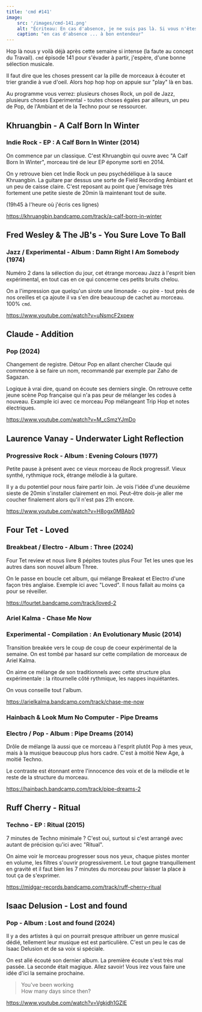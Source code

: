 ```yaml
---
title: 'cmd #141'
image:  
    src: '/images/cmd-141.png'
    alt: "Écriteau: En cas d'absence, je ne suis pas là. Si vous n'êtes pas là non plus, il n'y a donc personne" 
    caption: "en cas d'absence ... à bon entendeur"
---
```


Hop là nous y voilà déjà après cette semaine si intense (la faute au concept du Travail). `cmd` épisode 141 pour s'évader à partir, j'espère, d'une bonne sélection musicale.

Il faut dire que les choses pressent car la pille de morceaux à écouter et trier grandie à vue d'oeil. Alors hop hop hop on appuie sur "play" là en bas. 

Au programme vous verrez: plusieurs choses Rock, un poil de Jazz, plusieurs choses Experimental - toutes choses égales par ailleurs, un peu de Pop, de l'Ambiant et de la Techno pour se ressourcer.

## Khruangbin - A Calf Born In Winter 
### Indie Rock - EP : A Calf Born In Winter (2014)

On commence par un classique. C'est Khruangbin qui ouvre avec "A Calf Born In Winter", morceau tiré de leur EP éponyme sorti en 2014.

On y retrouve bien cet Indie Rock un peu psychédélique à la sauce Khruangbin. La guitare par dessus une sorte de Field Recording Ambiant et un peu de caisse claire. C'est reposant au point que j'envisage très fortement une petite sieste de 20min là maintenant tout de suite. 

(19h45 à l'heure où j'écris ces lignes)

https://khruangbin.bandcamp.com/track/a-calf-born-in-winter

## Fred Wesley & The JB's - You Sure Love To Ball
### Jazz / Experimental - Album : Damn Right I Am Somebody (1974)

Numéro 2 dans la sélection du jour, cet étrange morceau Jazz à l'esprit bien expérimental, en tout cas en ce qui concerne ces petits bruits chelou.

On a l'impression que quelqu'un sirote une limonade - ou pire - tout près de nos oreilles et ça ajoute il va s'en dire beaucoup de cachet au morceau. 100% `cmd`.

https://www.youtube.com/watch?v=uNsmcF2xpew

## Claude - Addition 
### Pop (2024)

Changement de registre. Détour Pop en allant chercher Claude qui commence à se faire un nom, recommandé par exemple par Zaho de Sagazan.

Logique à vrai dire, quand on écoute ses derniers single. On retrouve cette jeune scène Pop française qui n'a pas peur de mélanger les codes à nouveau. Example ici avec ce morceau Pop mélangeant Trip Hop et notes électriques.

https://www.youtube.com/watch?v=M_cSmzYJmDo

## Laurence Vanay - Underwater Light Reflection 
### Progressive Rock - Album : Evening Colours (1977)

Petite pause à présent avec ce vieux morceau de Rock progressif. Vieux synthé, rythmique rock, étrange mélodie à la guitare.

Il y a du potentiel pour nous faire partir loin. Je vois l'idée d'une deuxième sieste de 20min s'installer clairement en moi. Peut-être dois-je aller me coucher finalement alors qu'il n'est pas 21h encore.

https://www.youtube.com/watch?v=H8ogx0MBAb0

## Four Tet - Loved 
### Breakbeat / Electro - Album : Three (2024)

Four Tet review et nous livre 8 pépites toutes plus Four Tet les unes que les autres dans son nouvel album Three.

On le passe en boucle cet album, qui mélange Breakeat et Electro d'une façon très anglaise. Exemple ici avec "Loved". Il nous fallait au moins ça pour se réveiller.

https://fourtet.bandcamp.com/track/loved-2

### Ariel Kalma - Chase Me Now 
### Experimental - Compilation : An Evolutionary Music (2014)

Transition breakée vers le coup de coup de coeur expérimental de la semaine. On est tombé par hasard sur cette compilation de morceaux de Ariel Kalma.

On aime ce mélange de son traditionnels avec cette structure plus expérimentale : la ritournelle côté rythmique, les nappes inquiétantes. 

On vous conseille tout l'album.

https://arielkalma.bandcamp.com/track/chase-me-now

### Hainbach & Look Mum No Computer - Pipe Dreams 
### Electro / Pop - Album : Pipe Dreams (2014)

Drôle de mélange là aussi que ce morceau à l'esprit plutôt Pop à mes yeux, mais à la musique beaucoup plus hors cadre. C'est à moitié New Age, à moitié Techno. 

Le contraste est étonnant entre l'innocence des voix et de la mélodie et le reste de la structure du morceau.

https://hainbach.bandcamp.com/track/pipe-dreams-2

## Ruff Cherry - Ritual 
### Techno - EP : Ritual (2015)

7 minutes de Techno minimale ? C'est oui, surtout si c'est arrangé avec autant de précision qu'ici avec "Ritual".

On aime voir le morceau progresser sous nos yeux, chaque pistes monter en volume, les filtres s'ouvrir progressivement. Le tout gagne tranquillement en gravité et il faut bien les 7 minutes du morceau pour laisser la place à tout ça de s'exprimer.

https://midgar-records.bandcamp.com/track/ruff-cherry-ritual

## Isaac Delusion - Lost and found 

### Pop - Album : Lost and found (2024)

Il y a des artistes à qui on pourrait presque attribuer un genre musical dédié, tellement leur musique est est particulière. C'est un peu le cas de Isaac Delusion et de sa voix si spéciale.

On est allé écouté son dernier album. La première écoute s'est très mal passée. La seconde était magique. Allez savoir! Vous irez vous faire une idée d'ici la semaine prochaine.

>You've been working<br/>
>How many days since then?<br/>

https://www.youtube.com/watch?v=Vgkjdh1GZlE
